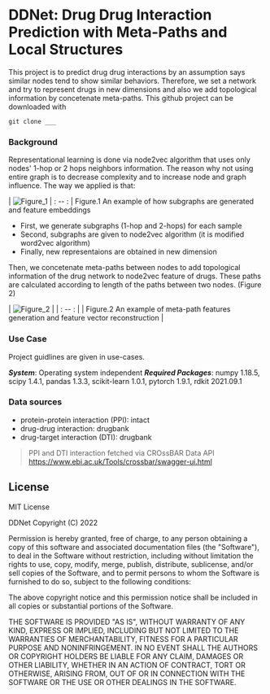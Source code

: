 # DDNet: Drug Drug Interaction Prediction with Meta-Paths and Local Structures

This project is to predict drug drug interactions by an assumption says similar nodes tend to show similar behaviors. Therefore, we set a network and try to represent drugs in new dimensions and also we add topological information by concetenate meta-paths. This github project can be downloaded with 

```
git clone ___
```

### Background
Representational learning is done via node2vec algorithm that uses only nodes' 1-hop or 2 hops neighbors information. The reason why not using entire graph is to decrease complexity and to increase node and graph influence. The way we applied is that:

| ![Figure_1](https://user-images.githubusercontent.com/37181660/175314027-792efa16-e895-48ad-a182-b4667ea996aa.svg) 
| : -- : 
| Figure.1 An example of how subgraphs are generated and feature embeddings 

 - First, we generate subgraphs (1-hop and 2-hops) for each sample
 - Second, subgraphs are given to node2vec algorithm (it is modified word2vec algorithm)
 - Finally, new representaions are obtained in new dimension

Then, we concetenate meta-paths between nodes to add topological information of the drug network to node2vec feature of drugs. These paths are calculated according to length of the paths between two nodes. (Figure 2)

| ![Figure_2](https://user-images.githubusercontent.com/37181660/175314066-e42a1b6d-5a9f-494d-ba6e-f60e32b54779.svg) |
| : -- : |
| Figure.2 An example of meta-path features generation and feature vector reconstruction |


### Use Case

Project guidlines are given in use-cases.

***System***: Operating system independent
***Required Packages***: numpy 1.18.5, scipy 1.4.1, pandas 1.3.3, scikit-learn 1.0.1, pytorch 1.9.1, rdkit 2021.09.1


### Data sources
- protein-protein interaction (PPI): intact
- drug-drug interaction: drugbank
- drug-target interaction (DTI): drugbank

>PPI and DTI interaction fetched via CROssBAR Data API<br>
>https://www.ebi.ac.uk/Tools/crossbar/swagger-ui.html

## License

MIT License

DDNet Copyright (C) 2022

Permission is hereby granted, free of charge, to any person obtaining a copy of this software and associated documentation files (the "Software"), to deal in the Software without restriction, including without limitation the rights to use, copy, modify, merge, publish, distribute, sublicense, and/or sell copies of the Software, and to permit persons to whom the Software is furnished to do so, subject to the following conditions:

The above copyright notice and this permission notice shall be included in all copies or substantial portions of the Software.

THE SOFTWARE IS PROVIDED "AS IS", WITHOUT WARRANTY OF ANY KIND, EXPRESS OR IMPLIED, INCLUDING BUT NOT LIMITED TO THE WARRANTIES OF MERCHANTABILITY, FITNESS FOR A PARTICULAR PURPOSE AND NONINFRINGEMENT. IN NO EVENT SHALL THE AUTHORS OR COPYRIGHT HOLDERS BE LIABLE FOR ANY CLAIM, DAMAGES OR OTHER LIABILITY, WHETHER IN AN ACTION OF CONTRACT, TORT OR OTHERWISE, ARISING FROM, OUT OF OR IN CONNECTION WITH THE SOFTWARE OR THE USE OR OTHER DEALINGS IN THE SOFTWARE.
